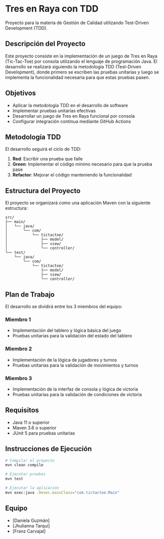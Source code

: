 # Tres en Raya con TDD

Proyecto para la materia de Gestión de Calidad utilizando Test-Driven Development (TDD).

## Descripción del Proyecto

Este proyecto consiste en la implementación de un juego de Tres en Raya (Tic-Tac-Toe) por consola utilizando el lenguaje de programación Java. El desarrollo se realizará siguiendo la metodología TDD (Test-Driven Development), donde primero se escriben las pruebas unitarias y luego se implementa la funcionalidad necesaria para que estas pruebas pasen.

## Objetivos

- Aplicar la metodología TDD en el desarrollo de software
- Implementar pruebas unitarias efectivas
- Desarrollar un juego de Tres en Raya funcional por consola
- Configurar integración continua mediante GitHub Actions

## Metodología TDD

El desarrollo seguirá el ciclo de TDD:

1. **Red**: Escribir una prueba que falle
2. **Green**: Implementar el código mínimo necesario para que la prueba pase
3. **Refactor**: Mejorar el código manteniendo la funcionalidad

## Estructura del Proyecto

El proyecto se organizará como una aplicación Maven con la siguiente estructura:

```
src/
├── main/
│   └── java/
│       └── com/
│           └── tictactoe/
│               ├── model/
│               ├── view/
│               └── controller/
└── test/
    └── java/
        └── com/
            └── tictactoe/
                ├── model/
                ├── view/
                └── controller/
```

## Plan de Trabajo

El desarrollo se dividirá entre los 3 miembros del equipo:

### Miembro 1

- Implementación del tablero y lógica básica del juego
- Pruebas unitarias para la validación del estado del tablero

### Miembro 2

- Implementación de la lógica de jugadores y turnos
- Pruebas unitarias para la validación de movimientos y turnos

### Miembro 3

- Implementación de la interfaz de consola y lógica de victoria
- Pruebas unitarias para la validación de condiciones de victoria

## Requisitos

- Java 11 o superior
- Maven 3.6 o superior
- JUnit 5 para pruebas unitarias

## Instrucciones de Ejecución

```bash
# Compilar el proyecto
mvn clean compile

# Ejecutar pruebas
mvn test

# Ejecutar la aplicación
mvn exec:java -Dexec.mainClass="com.tictactoe.Main"
```

## Equipo

- [Daniela Guzmán]
- [Jhulianna Tarqui]
- [Franz Carvajal]
